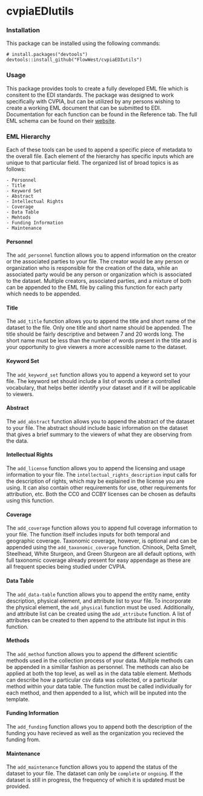 # cvpiaEDIutils

### Installation
This package can be installed using the following commands: 
```{r}
# install.packages("devtools")
devtools::install_github("FlowWest/cvpiaEDIutils")
```

### Usage 
This package provides tools to create a fully developed EML file which is consitent
to the EDI standards. The package was designed to work specifically with CVPIA,
but can be utilized by any persons wishing to create a working EML document that can
be submitted to EDI. Documentation for each function can be found in the Reference tab.
The full EML schema can be found on their [website](https://eml.ecoinformatics.org/schema/index.html).

### EML Hierarchy 
Each of these tools can be used to append a specific piece of metadata to the overall 
file. Each element of the hierarchy has specific inputs which are unique to that particular 
field. The organized list of broad topics is as follows: 

```{r}
- Personnel 
- Title 
- Keyword Set 
- Abstract
- Intellectual Rights
- Coverage 
- Data Table 
- Mehtods 
- Funding Information 
- Maintenance 
```

#### Personnel 
The `add_personnel` function allows you to append information on the creator or
the associated parties to your file. The creator would be any person or organization
who is responsible for the creation of the data, while an associated party would 
be any person or organization which is associated to the dataset. Multiple creators, 
associated parties, and a mixture of both can be appended to the EML file by calling
this function for each party which needs to be appended. 

#### Title 
The `add_title` function allows you to append the title and short name of the dataset 
to the file. Only one title and short name should be appended. The title should be 
fairly descriptive and between 7 and 20 words long. The short name must be less than
the number of words present in the title and is your opportunity to give viewers a more 
accessible name to the dataset. 

#### Keyword Set 
The `add_keyword_set` function allows you to append a keyword set to your file. 
The keyword set should include a list of words under a controlled vocabulary, 
that helps better identify your dataset and if it will be applicable to viewers.

#### Abstract 
The `add_abstract` function allows you to append the abstract of the dataset to 
your file. The abstract should include basic information on the dataset that gives 
a brief summary to the viewers of what they are observing from the data. 

#### Intellectual Rights
The `add_license` function allows you to append the licensing and usage information 
to your file. The `intellectual_rights_description` input calls for the description of
rights, which may be explained in the license you are using. It can also contain 
other requirements for use, other requirements for attribution, etc. Both the CC0 
and CCBY licenses can be chosen as defaults using this function. 

#### Coverage 
The `add_coverage` function allows you to append full coverage information to your 
file. The function itself includes inputs for both temporal and geographic coverage. 
Taxonomic coverage, however, is optional and can be appended using the `add_taxonomic_coverage` 
function. Chinook, Delta Smelt, Steelhead, White Sturgeon, and Green Sturgeon are
all default options, with full taxonomic coverage already present for easy appendage
as these are all frequent species being studied under CVPIA. 

#### Data Table 
The `add_data-table` function allows you to append the entity name, entity description,
physical element, and attribute list to your file. To incorporate the physical 
element, the `add_physical` function must be used. Additionally, and attribute list 
can be created using the `add_attribute` function. A list of attributes can be created 
to then append to the attribute list input in this function. 

#### Methods
The `add_method` function allows you to append the different scientific methods 
used in the collection process of your data. Multiple methods can be appended in 
a simillar fashion as personnel. The methods can also be applied at both the top 
level, as well as in the data table element. Methods can describe how a particular csv 
data was collected, or a particular method within your data table. The function 
must be called individually for each method, and then appended to a list, 
which will be inputed into the template. 

#### Funding Information 
The `add_funding` function allows you to append both the description of the funding 
you have recieved as well as the organization you recieved the funding from. 

#### Maintenance 
The `add_maintenance` function allows you to append the status of the dataset to
your file. The dataset can only be `complete` or `ongoing`. If the dataset is still
in progress, the frequency of which it is updated must be provided. 


